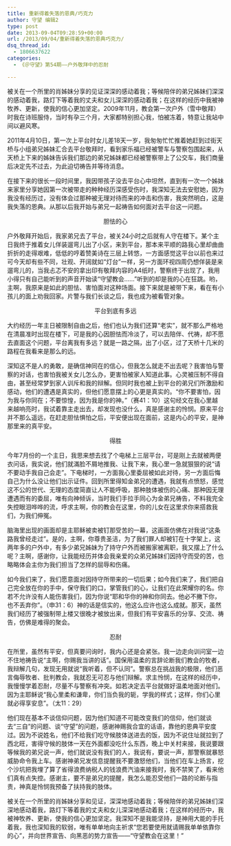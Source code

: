 ```yaml
---
title: 重新得着失落的恩典/巧克力
author: 守望 编辑2
type: post
date: 2013-09-04T09:28:59+00:00
url: /2013/09/04/重新得着失落的恩典巧克力/
dsq_thread_id:
  - 1806637622
categories:
  - 《＠守望》第54期——户外敬拜中的忍耐

---
```

<p class="mceWPmore" title="更多...">
  被关在一个所里的肖姊妹分享的见证深深的感动着我；等候陪伴的弟兄姊妹们深深的感动着我，路灯下等着我的丈夫和女儿深深的感动着我；在这样的经历中我被神牧养、更新，使我的信心更加坚定。<!--more-->2009年11月，教会第一次户外（雪中敬拜）时我在诗班服侍，当时有孕三个月，大家都特别担心我，怕被冻着，特意让我站中间以避风寒。
</p>

2011年4月10日，第一次上平台时女儿差18天一岁，我匆匆忙忙推着她赶到过街天桥与小组弟兄姊妹汇合去平台敬拜时，看到家乐福已经被警车与警察包围起来，从天桥上下来的姊妹告诉我们那边的弟兄姊妹都已经被警察带上了公交车，我们商量后决定先不过去，为此迫切祷告并等待消息。

在接下来的很长一段时间里，我因带孩子没去平台心中坦然，直到有一次一个姊妹来家里分享她因第一次被带走的种种经历深感受伤时，我深知无法去安慰她，因为我没有经历过，没有体会过那种被无理对待而来的冲击和伤害，我突然明白，这是我失落的恩典。从那以后我开始与弟兄一起祷告如何面对去平台这一问题。

<p align="center">
  胆怯的心
</p>

户外敬拜开始后，我家弟兄去了平台，被关24小时之后就有人守在楼下。某个主日我终于推着女儿佯装遛弯儿出了小区，来到平台，那本来平顺的路我心里却曲曲折折的走得艰难，低低的哼着赞美诗在三层上转悠，一方面感觉这平台以前也来过可今天却有些不同，壮观、开阔就如“灯台”一样，另一方面环视四周仍想佯装是来遛弯儿的，当我忐忑不安的拿出印有敬拜内容的A4纸时，警察终于出现了，我用小得只有自己能听到的声音开始读“守望教会……”听到的却是我的心在狂跳。哟，主啊，我原来是如此的胆怯、害怕面对这种场面。接下来就是被带下来，看在有小孩儿的面上劝我回家。片警与我们长谈之后，我也成为被看管对象。

<p align="center">
  平台到底有多远
</p>

大约经历一年主日被限制自由之后，他们也认为我们还算“老实”，就不那么严格地在清晨准时出现在楼下，可是我的心因胆怯而冷淡了，可以去陪伴、代祷，却不愿去直面这个问题，平台离我有多远？就是一路之隔，出了小区，过了天桥十几米的路程在我看来是那么的远。

深知这不是人的勇敢，是确信神同在的信心，但我怎么就走不出去呢？我害怕与警察的对话，也害怕我被关女儿怎么办，更害怕被家人知道此事。心灵被压制不得自由，甚至经常梦到家人训斥和我的辩解。但同时我也被上到平台的弟兄们所激励和感动，他们的遭遇是真实的，但他们愿意摆上的心更是真实的。“你不要害怕，因为我与你同在；不要惊惶，因为我是你的神。”（赛41：10）这句经文在我心里越来越响亮时，我试着靠主走出去，却发现也没什么，真是感谢主的怜悯。原来平台并不那么遥远，在赶走胆怯惧怕之后，平安便出现在面前，这是内心的平安，是神那里来的真平安。

<p align="center">
  得胜
</p>

今年7月份的一个主日，我思来想去找了个电梯上三层平台，可是刚上去就被两便衣问话，我实说，他们就滿脸不屑地推我、让我下来，我心里一急就狠狠的说“请不要动手我自己会走”。下电梯时，一方面我心里委屈被如此对待，另一方面后悔自己为什么没让他们出示证件。回到所里得知金弟兄的遭遇，我就有点愤怒，感觉这不公的世代、无理的态度简直让人不能呼吸，那种肢体被伤的心痛、那种因无理遭遇而有的委屈，唯有向神倾诉，当时我们手拉手同心为金弟兄祷告，不料我完全失控眼泪哗哗的流，呼求主啊，你的教会在这里，你的儿女在这里求你来搭救我们，为我们伸冤。

脑海里出现的画面却是主耶稣被卖被钉那受苦的一幕，这画面仿佛在对我说“这条路我曾经走过”。是的，主啊，你尊贵圣洁，为了我们罪人却被钉在十字架上，这两年多的户外中，有多少弟兄姊妹为了持守户外而被搬家被离职，我又摆上了什么呢？主啊，感谢你，让我能经历并体会我亲爱的众弟兄姊妹们因持守而受的苦，也略略体会主你为我们担当了怎样的屈辱和伤痛。

如今我们来了，我们愿意面对因持守所带来的一切后果；如今我们来了，我们把自己完全放在你的手中，保守我们的口，掌管我们的心，让我们在此荣耀你的名。你若不允许没有人能伤害我们，因为你说“耶和华你的神和你同去。他必不撇下你，也不丢弃你”。（申31：6）神的话是信实的，他这么应许也这么成就。那天，虽然我们经历了被强制带上楼又很晚才被放出来，但我们有平安喜乐的分享、交流、祷告，仿佛是难得的聚会。

<p align="center">
  忍耐
</p>

在所里，虽然有平安，但真要问询时，我内心还是会紧张。我一边走向训问室一边不住地祷告说“主啊，你赐我当讲的话”。国保用温柔的言辞论断我们教会的牧者，我辩解几句，发现无用就说“我听着，但不认同”。警察总在挑战我的极限，他们恶言侮辱牧者、批判教会，我就忍无可忍与他们辩解。求主怜悯，在这样的经历中，我慢慢学着忍耐，尽量不与警察有冲突。如若决定去平台就做好温柔地面对他们。因为主耶稣说“我心里柔和谦卑，你们当负我的轭，学我的样式；这样，你们心里就必得享安息”。（太11：29）

他们现在基本不谈信仰问题，因为他们知道不可能改变我们的信仰，他们就谈去“三自”的问题、谈“守望”的问题，感谢神赐我合宜的话语，靠他的恩典平安度过。因为不说姓名，他们不给我们吃守候肢体送进去的饭，因为不说住址就拉到了西北旺，害得守候的肢体一天在外面都没吃什么东西，晚上中关村来接，我说要跟等候我的弟兄说一声，他们就说没有我们的人，我说有，要说一声，那警察就暴怒威胁命令我上车。感谢神弟兄发信息提醒我不要激怒他们，当他们在车上扬言，挖个沙坑把我埋了算了省得浪费纳税人的钱浪费汽油来接我时，我不禁笑了，看来他们真有点失控。感谢主，要不是弟兄的提醒，我怎么能忍受他们一路的论断与指责，神真是怜悯我预备了扶持我的肢体。

被关在一个所里的肖姊妹分享和见证，深深地感动着我；等候陪伴的弟兄姊妹们深深地感动着我，路灯下等着我的丈夫和女儿深深地感动着我；在这样的经历中，我被神牧养、更新，使我的信心更加坚定。我深知不是我能坚持，是神用大能的手托着我，我也深知我的软弱，唯有单单地向主祈求“您若要使用就请赐我单单依靠你的心”，并向世界宣告、向黑恶的势力宣告——“守望教会在这里！”